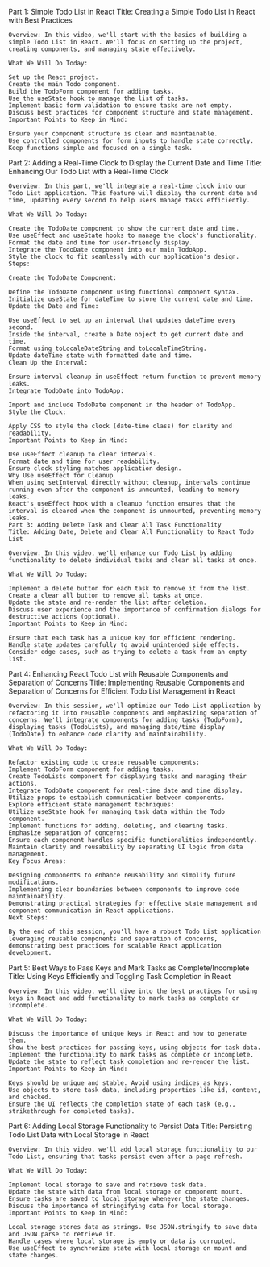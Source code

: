 Part 1: Simple Todo List in React
Title: Creating a Simple Todo List in React with Best Practices

    Overview: In this video, we'll start with the basics of building a simple Todo List in React. We'll focus on setting up the project, creating components, and managing state effectively.

    What We Will Do Today:

    Set up the React project.
    Create the main Todo component.
    Build the TodoForm component for adding tasks.
    Use the useState hook to manage the list of tasks.
    Implement basic form validation to ensure tasks are not empty.
    Discuss best practices for component structure and state management.
    Important Points to Keep in Mind:

    Ensure your component structure is clean and maintainable.
    Use controlled components for form inputs to handle state correctly.
    Keep functions simple and focused on a single task.

Part 2: Adding a Real-Time Clock to Display the Current Date and Time
Title: Enhancing Our Todo List with a Real-Time Clock

    Overview: In this part, we'll integrate a real-time clock into our Todo List application. This feature will display the current date and time, updating every second to help users manage tasks efficiently.

    What We Will Do Today:

    Create the TodoDate component to show the current date and time.
    Use useEffect and useState hooks to manage the clock's functionality.
    Format the date and time for user-friendly display.
    Integrate the TodoDate component into our main TodoApp.
    Style the clock to fit seamlessly with our application's design.
    Steps:

    Create the TodoDate Component:

    Define the TodoDate component using functional component syntax.
    Initialize useState for dateTime to store the current date and time.
    Update the Date and Time:

    Use useEffect to set up an interval that updates dateTime every second.
    Inside the interval, create a Date object to get current date and time.
    Format using toLocaleDateString and toLocaleTimeString.
    Update dateTime state with formatted date and time.
    Clean Up the Interval:

    Ensure interval cleanup in useEffect return function to prevent memory leaks.
    Integrate TodoDate into TodoApp:

    Import and include TodoDate component in the header of TodoApp.
    Style the Clock:

    Apply CSS to style the clock (date-time class) for clarity and readability.
    Important Points to Keep in Mind:

    Use useEffect cleanup to clear intervals.
    Format date and time for user readability.
    Ensure clock styling matches application design.
    Why Use useEffect for Cleanup
    When using setInterval directly without cleanup, intervals continue running even after the component is unmounted, leading to memory leaks.
    React's useEffect hook with a cleanup function ensures that the interval is cleared when the component is unmounted, preventing memory leaks.
    Part 3: Adding Delete Task and Clear All Task Functionality
    Title: Adding Date, Delete and Clear All Functionality to React Todo List

    Overview: In this video, we'll enhance our Todo List by adding functionality to delete individual tasks and clear all tasks at once.

    What We Will Do Today:

    Implement a delete button for each task to remove it from the list.
    Create a clear all button to remove all tasks at once.
    Update the state and re-render the list after deletion.
    Discuss user experience and the importance of confirmation dialogs for destructive actions (optional).
    Important Points to Keep in Mind:

    Ensure that each task has a unique key for efficient rendering.
    Handle state updates carefully to avoid unintended side effects.
    Consider edge cases, such as trying to delete a task from an empty list.

Part 4: Enhancing React Todo List with Reusable Components and Separation of Concerns
Title: Implementing Reusable Components and Separation of Concerns for Efficient Todo List Management in React

    Overview: In this session, we'll optimize our Todo List application by refactoring it into reusable components and emphasizing separation of concerns. We'll integrate components for adding tasks (TodoForm), displaying tasks (TodoLists), and managing date/time display (TodoDate) to enhance code clarity and maintainability.

    What We Will Do Today:

    Refactor existing code to create reusable components:
    Implement TodoForm component for adding tasks.
    Create TodoLists component for displaying tasks and managing their actions.
    Integrate TodoDate component for real-time date and time display.
    Utilize props to establish communication between components.
    Explore efficient state management techniques:
    Utilize useState hook for managing task data within the Todo component.
    Implement functions for adding, deleting, and clearing tasks.
    Emphasize separation of concerns:
    Ensure each component handles specific functionalities independently.
    Maintain clarity and reusability by separating UI logic from data management.
    Key Focus Areas:

    Designing components to enhance reusability and simplify future modifications.
    Implementing clear boundaries between components to improve code maintainability.
    Demonstrating practical strategies for effective state management and component communication in React applications.
    Next Steps:

    By the end of this session, you'll have a robust Todo List application leveraging reusable components and separation of concerns, demonstrating best practices for scalable React application development.

Part 5: Best Ways to Pass Keys and Mark Tasks as Complete/Incomplete
Title: Using Keys Efficiently and Toggling Task Completion in React

    Overview: In this video, we'll dive into the best practices for using keys in React and add functionality to mark tasks as complete or incomplete.

    What We Will Do Today:

    Discuss the importance of unique keys in React and how to generate them.
    Show the best practices for passing keys, using objects for task data.
    Implement the functionality to mark tasks as complete or incomplete.
    Update the state to reflect task completion and re-render the list.
    Important Points to Keep in Mind:

    Keys should be unique and stable. Avoid using indices as keys.
    Use objects to store task data, including properties like id, content, and checked.
    Ensure the UI reflects the completion state of each task (e.g., strikethrough for completed tasks).
    
Part 6: Adding Local Storage Functionality to Persist Data
Title: Persisting Todo List Data with Local Storage in React

    Overview: In this video, we'll add local storage functionality to our Todo List, ensuring that tasks persist even after a page refresh.

    What We Will Do Today:

    Implement local storage to save and retrieve task data.
    Update the state with data from local storage on component mount.
    Ensure tasks are saved to local storage whenever the state changes.
    Discuss the importance of stringifying data for local storage.
    Important Points to Keep in Mind:

    Local storage stores data as strings. Use JSON.stringify to save data and JSON.parse to retrieve it.
    Handle cases where local storage is empty or data is corrupted.
    Use useEffect to synchronize state with local storage on mount and state changes.
